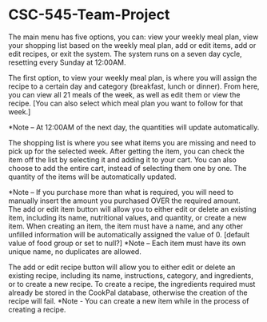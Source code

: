 # CSC-545-Team-Project

The main menu has five options, you can: view your weekly meal plan, view your shopping list based on the weekly meal plan, add or edit items, add or edit recipes, or exit the system. The system runs on a seven day cycle, resetting every Sunday at 12:00AM.  

The first option, to view your weekly meal plan, is where you will assign the recipe to a certain day and category (breakfast, lunch or dinner). From here, you can view all 21 meals of the week, as well as edit them or view the recipe. [You can also select which meal plan you want to follow for that week.]  
  
*Note – At 12:00AM of the next day, the quantities will update automatically.  

The shopping list is where you see what items you are missing and need to pick up for the selected week. After getting the item, you can check the item off the list by selecting it and adding it to your cart. You can also choose to add the entire cart, instead of selecting them one by one. The quantity of the items will be automatically updated. 
  
*Note – If you purchase more than what is required, you will need to manually insert the amount you purchased OVER the required amount.  
The add or edit item button will allow you to either edit or delete an existing item, including its name, nutritional values, and quantity, or create a new item. When creating an item, the item must have a name, and any other unfilled information will be automatically assigned the value of 0. [default value of food group or set to null?]
*Note – Each item must have its own unique name, no duplicates are allowed.  

The add or edit recipe button will allow you to either edit or delete an existing recipe, including its name, instructions, category, and ingredients, or to create a new recipe. To create a recipe, the ingredients required must already be stored in the CookPal database, otherwise the creation of the recipe will fail. 
*Note - You can create a new item while in the process of creating a recipe.
